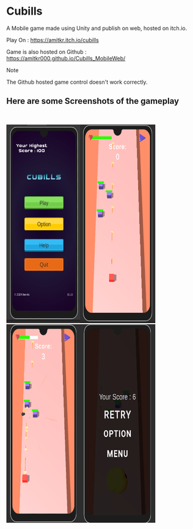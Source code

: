 # Cubills

A Mobile game made using Unity and publish on web, hosted on itch.io.

Play On : https://amitkr.itch.io/cubills

Game is also hosted on Github : https://amitkr000.github.io/Cubills_MobileWeb/

> [!NOTE]
> The Github hosted game control doesn't work correctly.


## Here are some Screenshots of the gameplay
&nbsp;
<p float="left">
  <img src='/img/cubills_1.png' height="520" width="390" />
  &nbsp;&nbsp;&nbsp;&nbsp;&nbsp;
  <img src='/img/cubills_2.png' height="520" width="390" />
</p>



 
 
